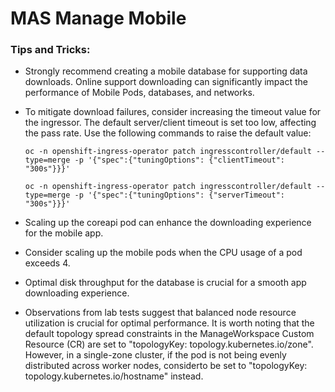 # MAS Manage Mobile


### Tips and Tricks:


- Strongly recommend creating a mobile database for supporting data downloads. Online support downloading can significantly impact the performance of Mobile Pods, databases, and networks.

- To mitigate download failures, consider increasing the timeout value for the ingressor. The default server/client timeout is set too low, affecting the pass rate. Use the following commands to raise the default value:

    `oc -n openshift-ingress-operator patch ingresscontroller/default --type=merge -p '{"spec":{"tuningOptions": {"clientTimeout": "300s"}}}'`

    `oc -n openshift-ingress-operator patch ingresscontroller/default --type=merge -p '{"spec":{"tuningOptions": {"serverTimeout": "300s"}}}'`
    

- Scaling up the coreapi pod can enhance the downloading experience for the mobile app.

- Consider scaling up the mobile pods when the CPU usage of a pod exceeds 4.

- Optimal disk throughput for the database is crucial for a smooth app downloading experience.

- Observations from lab tests suggest that balanced node resource utilization is crucial for optimal performance. It is worth noting that the default topology spread constraints in the ManageWorkspace Custom Resource (CR) are set to "topologyKey: topology.kubernetes.io/zone". However, in a single-zone cluster, if the pod is not being evenly distributed across worker nodes, considerto be set to "topologyKey: topology.kubernetes.io/hostname" instead. 
